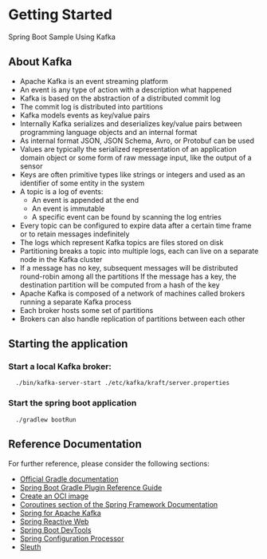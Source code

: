 # Getting Started
Spring Boot Sample Using Kafka

## About Kafka
* Apache Kafka is an event streaming platform
* An event is any type of action with a description what happened
* Kafka is based on the abstraction of a distributed commit log
* The commit log is distributed into partitions
* Kafka models events as key/value pairs
* Internally Kafka serializes and deserializes key/value pairs between programming language objects and an internal format
* As internal format JSON, JSON Schema, Avro, or Protobuf can be used
* Values are typically the serialized representation of an application domain object or some form of raw message input, like the output of a sensor
* Keys are often primitive types like strings or integers and used as an identifier of some entity in the system
* A topic is a log of events:
  * An event is appended at the end
  * An event is immutable
  * A specific event can be found by scanning the log entries
* Every topic can be configured to expire data after a certain time frame or to retain messages indefinitely
* The logs which represent Kafka topics are files stored on disk
* Partitioning breaks a topic into multiple logs, each can live on a separate node in the Kafka cluster
* If a message has no key, subsequent messages will be distributed round-robin among all the partitions If the message has a key, the destination partition will be computed from a hash of the key
* Apache Kafka is composed of a network of machines called brokers running a separate Kafka process
* Each broker hosts some set of partitions
* Brokers can also handle replication of partitions between each other

## Starting the application
### Start a local Kafka broker: 
      ./bin/kafka-server-start ./etc/kafka/kraft/server.properties
### Start the spring boot application
      ./gradlew bootRun

## Reference Documentation

For further reference, please consider the following sections:

* [Official Gradle documentation](https://docs.gradle.org)
* [Spring Boot Gradle Plugin Reference Guide](https://docs.spring.io/spring-boot/docs/2.6.7/gradle-plugin/reference/html/)
* [Create an OCI image](https://docs.spring.io/spring-boot/docs/2.6.7/gradle-plugin/reference/html/#build-image)
* [Coroutines section of the Spring Framework Documentation](https://docs.spring.io/spring/docs/5.3.19/spring-framework-reference/languages.html#coroutines)
* [Spring for Apache Kafka](https://docs.spring.io/spring-boot/docs/2.6.7/reference/htmlsingle/#boot-features-kafka)
* [Spring Reactive Web](https://docs.spring.io/spring-boot/docs/2.6.7/reference/htmlsingle/#web.reactive)
* [Spring Boot DevTools](https://docs.spring.io/spring-boot/docs/2.6.7/reference/htmlsingle/#using-boot-devtools)
* [Spring Configuration Processor](https://docs.spring.io/spring-boot/docs/2.6.7/reference/htmlsingle/#configuration-metadata-annotation-processor)
* [Sleuth](https://docs.spring.io/spring-cloud-sleuth/docs/current/reference/htmlsingle/spring-cloud-sleuth.html)

